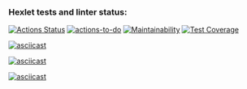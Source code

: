 ### Hexlet tests and linter status:
[![Actions Status](https://github.com/pandoraizida/qa-auto-engineer-javascript-project-87/actions/workflows/hexlet-check.yml/badge.svg)](https://github.com/pandoraizida/qa-auto-engineer-javascript-project-87/actions)  [![actions-to-do](https://github.com/pandoraizida/qa-auto-engineer-javascript-project-87/actions/workflows/actions.yml/badge.svg)](https://github.com/pandoraizida/qa-auto-engineer-javascript-project-87/actions/workflows/actions.yml)  [![Maintainability](https://api.codeclimate.com/v1/badges/06a7b8bbb98508f53719/maintainability)](https://codeclimate.com/github/pandoraizida/qa-auto-engineer-javascript-project-87/maintainability)  [![Test Coverage](https://api.codeclimate.com/v1/badges/06a7b8bbb98508f53719/test_coverage)](https://codeclimate.com/github/pandoraizida/qa-auto-engineer-javascript-project-87/test_coverage)

[![asciicast](https://asciinema.org/a/PkTj85DyzX6oPcQBvclT5NYGF.svg)](https://asciinema.org/a/PkTj85DyzX6oPcQBvclT5NYGF)

[![asciicast](https://asciinema.org/a/RHBC6sDPZr5IMUq2Y2l0HztcM.svg)](https://asciinema.org/a/RHBC6sDPZr5IMUq2Y2l0HztcM)

[![asciicast](https://asciinema.org/a/rAhkb5L6CF1GIPr8Tlh3k4bXE.svg)](https://asciinema.org/a/rAhkb5L6CF1GIPr8Tlh3k4bXE)
